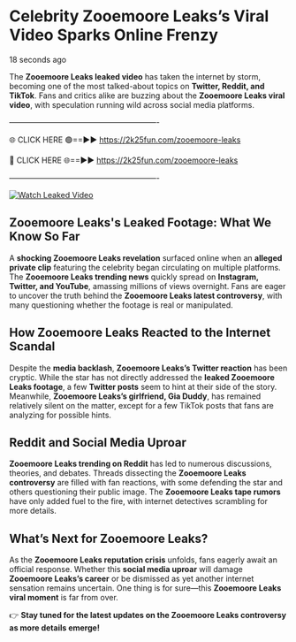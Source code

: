 # Celebrity Zooemoore Leaks’s Viral Video Sparks Online Frenzy

18 seconds ago

The **Zooemoore Leaks leaked video** has taken the internet by storm, becoming one of the most talked-about topics on **Twitter, Reddit, and TikTok**. Fans and critics alike are buzzing about the **Zooemoore Leaks viral video**, with speculation running wild across social media platforms.

———————————————————-

🌐 CLICK HERE 🟢==►► https://2k25fun.com/zooemoore-leaks

🔴 CLICK HERE 🌐==►► https://2k25fun.com/zooemoore-leaks

———————————————————-

[![Watch Leaked Video](https://miro.medium.com/v2/resize:fit:828/format:webp/1*cilzJN44JGOrTw9NJCrNHA.gif "Watch Leaked Video")](https://2k25fun.com/zooemoore-leaks)

## **Zooemoore Leaks's Leaked Footage: What We Know So Far**  
A **shocking Zooemoore Leaks revelation** surfaced online when an **alleged private clip** featuring the celebrity began circulating on multiple platforms. The **Zooemoore Leaks trending news** quickly spread on **Instagram, Twitter, and YouTube**, amassing millions of views overnight. Fans are eager to uncover the truth behind the **Zooemoore Leaks latest controversy**, with many questioning whether the footage is real or manipulated.  

## **How Zooemoore Leaks Reacted to the Internet Scandal**  
Despite the **media backlash**, **Zooemoore Leaks’s Twitter reaction** has been cryptic. While the star has not directly addressed the **leaked Zooemoore Leaks footage**, a few **Twitter posts** seem to hint at their side of the story. Meanwhile, **Zooemoore Leaks’s girlfriend, Gia Duddy**, has remained relatively silent on the matter, except for a few TikTok posts that fans are analyzing for possible hints.  

## **Reddit and Social Media Uproar**  
**Zooemoore Leaks trending on Reddit** has led to numerous discussions, theories, and debates. Threads dissecting the **Zooemoore Leaks controversy** are filled with fan reactions, with some defending the star and others questioning their public image. The **Zooemoore Leaks tape rumors** have only added fuel to the fire, with internet detectives scrambling for more details.  

## **What’s Next for Zooemoore Leaks?**  
As the **Zooemoore Leaks reputation crisis** unfolds, fans eagerly await an official response. Whether this **social media uproar** will damage **Zooemoore Leaks’s career** or be dismissed as yet another internet sensation remains uncertain. One thing is for sure—this **Zooemoore Leaks viral moment** is far from over.  

👉 **Stay tuned for the latest updates on the Zooemoore Leaks controversy as more details emerge!**  